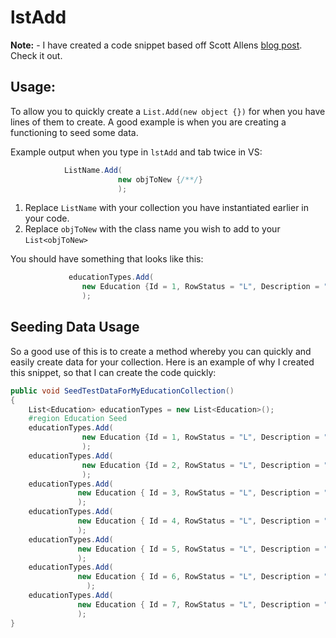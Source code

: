 # lstAdd

**Note:** - I have created a code snippet based off Scott Allens <a href="http://odetocode.com/blogs/scott/archive/2013/03/11/dropdownlistfor-with-asp-net-mvc.aspx" target="_blank">blog post</a>. Check it out.

## Usage:

To allow you to quickly create a `List.Add(new object {})` for when you have lines of them to create. A good example is when you are creating a functioning to seed some data.

Example output when you type in `lstAdd` and tab twice in VS:

```c#
            ListName.Add(
                        new objToNew {/**/}
                        );
```

1. Replace `ListName` with your collection you have instantiated earlier in your code.
2. Replace `objToNew` with the class name you wish to add to your `List<objToNew>`

You should have something that looks like this:

```c#
             educationTypes.Add(
                new Education {Id = 1, RowStatus = "L", Description = "School Leaver" }
                );
```

## Seeding Data Usage

So a good use of this is to create a method whereby you can quickly and easily create data for your collection. Here is an example of why I created this snippet, so that I can create the code quickly:

```c#
public void SeedTestDataForMyEducationCollection()
{
    List<Education> educationTypes = new List<Education>();
    #region Education Seed
    educationTypes.Add(
                new Education {Id = 1, RowStatus = "L", Description = "School Leaver" }
                );
    educationTypes.Add(
                new Education {Id = 2, RowStatus = "L", Description = "GCSE" }
                );
    educationTypes.Add(
               new Education { Id = 3, RowStatus = "L", Description = "A-Level" }
               );
    educationTypes.Add(
               new Education { Id = 4, RowStatus = "L", Description = "Undergraduate" }
               );
    educationTypes.Add(
               new Education { Id = 5, RowStatus = "L", Description = "Post-Graduate" }
               );
    educationTypes.Add(
               new Education { Id = 6, RowStatus = "L", Description = "Doctorate" }
                 );
    educationTypes.Add(
               new Education { Id = 7, RowStatus = "L", Description = "Other" }
               );
}
```